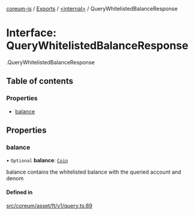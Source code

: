[coreum-js](../README.md) / [Exports](../modules.md) / [<internal\>](../modules/internal_.md) / QueryWhitelistedBalanceResponse

# Interface: QueryWhitelistedBalanceResponse

[<internal>](../modules/internal_.md).QueryWhitelistedBalanceResponse

## Table of contents

### Properties

- [balance](internal_.QueryWhitelistedBalanceResponse.md#balance)

## Properties

### balance

• `Optional` **balance**: [`Coin`](../modules/internal_.md#coin)

balance contains the whitelisted balance with the queried account and denom

#### Defined in

[src/coreum/asset/ft/v1/query.ts:89](https://github.com/CooperFoundation/coreum-js/blob/e00873a/src/coreum/asset/ft/v1/query.ts#L89)
